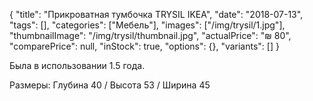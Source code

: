 {
    "title": "Прикроватная тумбочка TRYSIL IKEA",
    "date": "2018-07-13",
    "tags": [],
    "categories": ["Мебель"],
    "images": ["/img/trysil/1.jpg"],
    "thumbnailImage": "/img/trysil/thumbnail.jpg",
    "actualPrice": "₪ 80",
    "comparePrice": null,
    "inStock": true,
    "options": {},
    "variants": []
}

Была в использовании 1.5 года. 

Размеры:
Глубина 40 / Высота 53 / Ширина 45